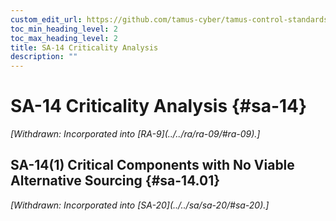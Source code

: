 ```yaml
---
custom_edit_url: https://github.com/tamus-cyber/tamus-control-standards/tree/main/content/tamus.edu/TAMUS_profile.xml
toc_min_heading_level: 2
toc_max_heading_level: 2
title: SA-14 Criticality Analysis
description: ""
---
```


# SA-14 Criticality Analysis {#sa-14}


<prop xmlns="http://csrc.nist.gov/ns/oscal/1.0" name="status" value="withdrawn">
            <em>[Withdrawn: Incorporated into [RA-9](../../ra/ra-09/#ra-09).]</em>
         </prop>
         

## SA-14(1) Critical Components with No Viable Alternative Sourcing {#sa-14.01}


<prop xmlns="http://csrc.nist.gov/ns/oscal/1.0" name="status" value="withdrawn">
               <em>[Withdrawn: Incorporated into [SA-20](../../sa/sa-20/#sa-20).]</em>
            </prop>
            

